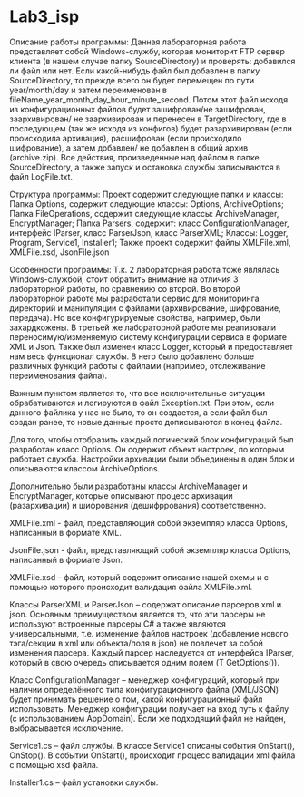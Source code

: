 # Lab3_isp
 Описание работы программы:
Данная лабораторная работа представляет собой Windows-службу, которая мониторит FTP сервер клиента (в нашем случае папку SourceDirectory) и проверять: добавился ли файл или нет. Если какой-нибудь файл был добавлен в папку SourceDirectory, то прежде всего он будет перемещен по пути year/month/day и затем переименован в fileName_year_month_day_hour_minute_second. Потом этот файл исходя из конфигурационных файлов будет зашифрован/не зашифрован, заархивирован/ не заархивирован и перенесен в TargetDirectory, где в последующем (так же исходя из конфигов) будет разархивирован (если происходила архивация), расшифрован (если происходило шифрование), а затем добавлен/ не добавлен в общий архив (archive.zip). Все действия, произведенные над файлом в папке SourceDirectory, а также запуск и остановка службы записываются в файл LogFile.txt.

 Структура программы:
Проект содержит следующие папки и классы:
Папка Options, содержит следующие классы: Options, ArchiveOptions;
Папка FileOperations, содержит следующие классы: ArchiveManager, EncryptManager;
Папка Parsers, содержит: класс ConfigurationManager, интерфейс IParser, класс ParserJson, класс ParserXML;
Классы: Logger, Program, Service1, Installer1;
Также проект содержит файлы XMLFile.xml, XMLFile.xsd, JsonFile.json

Особенности программы:
Т.к. 2 лабораторная работа тоже являлась Windows-службой, стоит обратить внимание на отличия 3 лабораторной работы, по сравнению со второй. Во второй лабораторной работе мы разработали сервис для мониторинга директорий и манипуляции с файлами (архивирование, шифрование, передача). Но все конфигурируемые свойства, например, были захардкожены. В третьей же лабораторной работе мы реализовали переносимую/изменяемую систему конфигурации сервиса в формате XML и Json. Также был изменен класс Logger, который и предоставляет нам весь функционал службы. В него было добавлено больше различных функций работы с файлами (например, отслеживание переименования файла).

Важным пунктом является то, что все исключительные ситуации обрабатываются и логируются в файл Exception.txt. При этом, если данного файлика у нас не было, то он создается, а если файл был создан ранее, то новые данные просто дописываются в конец файла.

Для того, чтобы отобразить каждый логический блок конфигураций был разработан класс Options. Он содержит объект настроек, по которым работает служба. Настройки архивации были объединены в один блок и описываются классом ArchiveOptions.

Дополнительно были разработаны классы ArchiveManager и EncryptManager, которые описывают процесс архивации (разархивации) и шифрования (дешифррования) соответственно.

XMLFile.xml - файл, представляющий собой экземпляр класса Options, написанный в формате XML.

JsonFile.json - файл, представляющий собой экземпляр класса Options, написанный в формате Json.

XMLFile.xsd – файл, который содержит описание нашей схемы и с помощью которого происходит валидация файла XMLFile.xml.

Классы ParserXML и ParserJson – содержат описание парсеров xml и json. Основным преимуществом является то, что эти парсеры не используют встроенные парсеры C# а также являются универсальными, т.е. изменение файлов настроек (добавление нового тэга/секции в xml или объекта/поля в json) не повлечет за собой изменения парсера. Каждый парсер наследуется от интерфейса IParser, который в свою очередь описывается одним полем (T GetOptions()).

Класс ConfigurationManager – менеджер конфигураций, который при наличии определённого типа конфигурационного файла (XML/JSON) будет принимать решение о том, какой конфигурационный файл использовать. Менеджер конфигурации получает на вход путь к файлу (с использованием AppDomain). Если же подходящий файл не найден, выбрасывается исключение.

Service1.cs – файл службы. В классе Service1 описаны события OnStart(), OnStop(). В событии OnStart(), происходит процесс валидации xml файла с помощью xsd файла.

Installer1.cs – файл установки службы.
